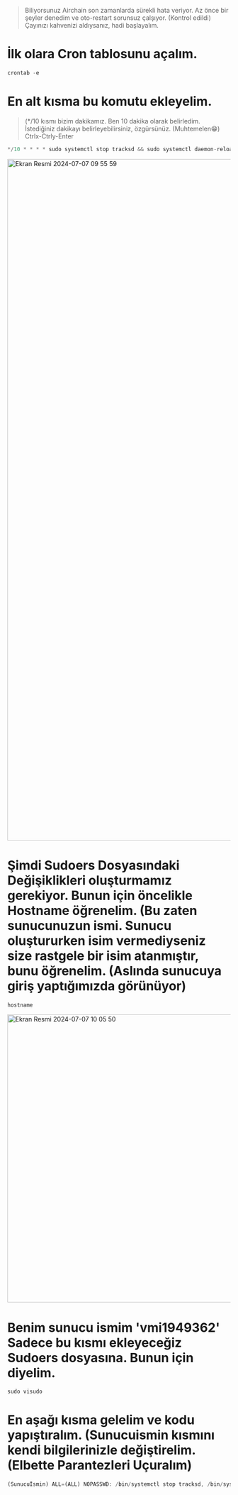 > Biliyorsunuz Airchain son zamanlarda sürekli hata veriyor. Az önce bir şeyler denedim ve oto-restart sorunsuz çalşıyor. (Kontrol edildi) Çayınızı kahvenizi aldıysanız, hadi başlayalım.

# İlk olara Cron tablosunu açalım.

```rust
crontab -e
```

# En alt kısma bu komutu ekleyelim. 
> (*/10 kısmı bizim dakikamız. Ben 10 dakika olarak belirledim. İstediğiniz dakikayı belirleyebilirsiniz, özgürsünüz. (Muhtemelen😁) Ctrlx-Ctrly-Enter

```rust
*/10 * * * * sudo systemctl stop tracksd && sudo systemctl daemon-reload && sudo systemctl enable tracksd && sudo systemctl restart tracksd && sudo journalctl -u tracksd -fo cat
```

<img width="1536" alt="Ekran Resmi 2024-07-07 09 55 59" src="https://github.com/kaplanbitcoin1/AirchainRollup-OtoRestart/assets/98455323/92d7fd5e-fdd2-440a-b174-bf3fd0900eac">


# Şimdi Sudoers Dosyasındaki Değişiklikleri oluşturmamız gerekiyor. Bunun için öncelikle Hostname öğrenelim. (Bu zaten sunucunuzun ismi. Sunucu oluştururken isim vermediyseniz size rastgele bir isim atanmıştır, bunu öğrenelim. (Aslında sunucuya giriş yaptığımızda görünüyor)



```rust
hostname
```

<img width="649" alt="Ekran Resmi 2024-07-07 10 05 50" src="https://github.com/kaplanbitcoin1/AirchainRollup-OtoRestart/assets/98455323/217ad917-5798-448b-8588-f13ea17bdfa8">

# Benim sunucu ismim 'vmi1949362' Sadece bu kısmı ekleyeceğiz Sudoers dosyasına. Bunun için diyelim.

```rust
sudo visudo
```

# En aşağı kısma gelelim ve kodu yapıştıralım. (Sunucuismin kısmını kendi bilgilerinizle değiştirelim. (Elbette Parantezleri Uçuralım)

```rust
(Sunucuİsmin) ALL=(ALL) NOPASSWD: /bin/systemctl stop tracksd, /bin/systemctl daemon-reload, /bin/systemctl enable tracksd, /bin/systemctl restart tracksd, /bin/journalctl -u tracksd -fo cat
```
